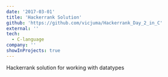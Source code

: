 ```yaml
---
date: '2017-03-01'
title: 'Hackerrank Solution'
github: 'https://github.com/vicjuma/Hackerrank_Day_2_in_C'
external: ''
tech:
  - C-language
company: ''
showInProjects: true
---
```


Hackerrank solution for working with datatypes
